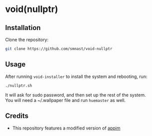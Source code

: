 # void(nullptr)

## Installation
Clone the repository:
```bash
git clone https://github.com/smnast/void-nullptr
```

## Usage
After running `void-installer` to install the system and rebooting, run:
```
./nullptr.sh
```
It will ask for sudo password, and then set up the rest of the system.\
You will need a ~/.wallpaper file and run `huemaster` as well.

## Credits
- This repository features a modified version of [appim](https://github.com/fralnz/appim)
